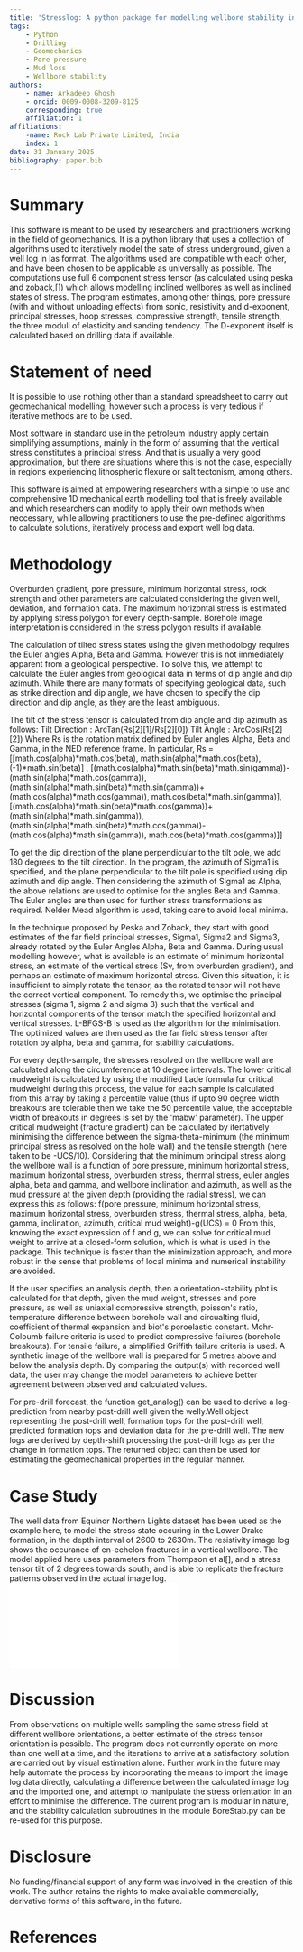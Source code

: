 ```yaml
---
title: 'Stresslog: A python package for modelling wellbore stability in inclined stress states'
tags:
    - Python
    - Drilling
    - Geomechanics
    - Pore pressure
    - Mud loss
    - Wellbore stability
authors:
    - name: Arkadeep Ghosh
    - orcid: 0009-0008-3209-8125
    corresponding: true
    affiliation: 1
affiliations:
    -name: Rock Lab Private Limited, India
    index: 1
date: 31 January 2025
bibliography: paper.bib
---
```


# Summary

This software is meant to be used by researchers and practitioners working in the field of geomechanics. It is a python library that uses a collection of algorithms used to iteratively model the sate of stress underground, given a well log in las format. The algorithms used are compatible with each other, and have been chosen to be applicable as universally as possible. The computations use full 6 component stress tensor (as calculated using peska and zoback,[]) which allows modelling inclined wellbores as well as inclined states of stress. The program estimates, among other things, pore pressure (with and without unloading effects) from sonic, resistivity and d-exponent, principal stresses, hoop stresses, compressive strength, tensile strength, the three moduli of elasticity and sanding tendency. The D-exponent itself is calculated based on drilling data if available.

# Statement of need

It is possible to use nothing other than a standard spreadsheet to carry out geomechanical modelling, however such a process is very tedious if iterative methods are to be used.

Most software in standard use in the petroleum industry apply certain simplifying assumptions, mainly in the form of assuming that the vertical stress constitutes a principal stress. And that is usually a very good approximation, but there are situations where this is not the case, especially in regions experiencing lithospheric flexure or salt tectonism, among others.

This software is aimed at empowering researchers with a simple to use and comprehensive 1D mechanical earth modelling tool that is freely available and which researchers can modify to apply their own methods when neccessary, while allowing practitioners to use the pre-defined algorithms to calculate solutions, iteratively process and export well log data.

# Methodology

Overburden gradient, pore pressure, minimum horizontal stress, rock strength and other parameters are calculated considering the given well, deviation, and formation data. The maximum horizontal stress is estimated by applying stress polygon for every depth-sample. Borehole image interpretation is considered in the stress polygon results if available.

The calculation of tilted stress states using the given methodology requires the Euler angles Alpha, Beta and Gamma. However this is not immediately apparent from a geological perspective. To solve this, we attempt to calculate the Euler angles from geological data in terms of dip angle and dip azimuth. While there are many formats of specifying geological data, such as strike direction and dip angle, we have chosen to specify the dip direction and dip angle, as they are the least ambiguous.

The tilt of the stress tensor is calculated from dip angle and dip azimuth as follows:
Tilt Direction : ArcTan(Rs[2][1]/Rs[2][0])
Tilt Angle : ArcCos(Rs[2][2])
Where Rs is the rotation matrix defined by Euler angles Alpha, Beta and Gamma, in the NED reference frame. In particular,
Rs = [[math.cos(alpha)*math.cos(beta), math.sin(alpha)*math.cos(beta), (-1)*math.sin(beta)] ,
                   [(math.cos(alpha)*math.sin(beta)*math.sin(gamma))-(math.sin(alpha)*math.cos(gamma)), (math.sin(alpha)*math.sin(beta)*math.sin(gamma))+(math.cos(alpha)*math.cos(gamma)), math.cos(beta)*math.sin(gamma)],
                   [(math.cos(alpha)*math.sin(beta)*math.cos(gamma))+(math.sin(alpha)*math.sin(gamma)), (math.sin(alpha)*math.sin(beta)*math.cos(gamma))-(math.cos(alpha)*math.sin(gamma)), math.cos(beta)*math.cos(gamma)]]

To get the dip direction of the plane perpendicular to the tilt pole, we add 180 degrees to the tilt direction. In the program, the azimuth of Sigma1 is specified, and the plane perpendicular to the tilt pole is specified using dip azimuth and dip angle. Then considering the azimuth of Sigma1 as Alpha, the above relations are used to optimise for the angles Beta and Gamma. The Euler angles are then used for further stress transformations as required. Nelder Mead algorithm is used, taking care to avoid local minima.

In the technique proposed by Peska and Zoback, they start with good estimates of the far field principal stresses, Sigma1, Sigma2 and Sigma3, already rotated by the Euler Angles Alpha, Beta and Gamma. During usual modelling however, what is available is an estimate of minimum horizontal stress, an estimate of the vertical stress (Sv, from overburden gradient), and perhaps an estimate of maximum horizontal stress. Given this situation, it is insufficient to simply rotate the tensor, as the rotated tensor will not have the correct vertical component. To remedy this, we optimise the principal stresses (sigma 1, sigma 2 and sigma 3) such that the vertical and horizontal components of the tensor match the specified horizontal and vertical stresses. L-BFGS-B is used as the algorithm for the minimisation. The optimized values are then used as the far field stress tensor after rotation by alpha, beta and gamma, for stability calculations.

For every depth-sample, the stresses resolved on the wellbore wall are calculated along the circumference at 10 degree intervals. The lower critical mudweight is calculated by using the modified Lade formula for critical mudweight during this process, the value for each sample is calculated from this array by taking a percentile value (thus if upto 90 degree width breakouts are tolerable then we take the 50 percentile value, the acceptable width of breakouts in degrees is set by the 'mabw' parameter). The upper critical mudweight (fracture gradient) can be calculated by itertatively minimising the difference between the sigma-theta-minimum (the minimum principal stress as resolved on the hole wall) and the tensile strength (here taken to be -UCS/10). Considering that the minimum principal stress along the wellbore wall is a function of pore pressure, minimum horizontal stress, maximum horizontal stress, overburden stress, thermal stress, euler angles alpha, beta and gamma, and wellbore inclination and azimuth, as well as the mud pressure at the given depth (providing the radial stress), we can express this as follows:
f(pore pressure, minimum horizontal stress, maximum horizontal stress, overburden stress, thermal stress, alpha, beta, gamma, inclination, azimuth, critical mud weight)-g(UCS) = 0
From this, knowing the exact expression of f and g, we can solve for critical mud weight to arrive at a closed-form solution, which is what is used in the package. This technique is faster than the minimization approach, and more robust in the sense that problems of local minima and numerical instability are avoided.

If the user specifies an analysis depth, then a orientation-stability plot is calculated for that depth, given the mud weight, stresses and pore pressure, as well as uniaxial compressive strength, poisson's ratio, temperature difference between borehole wall and circualting fluid, coefficient of thermal expansion and biot's poroelastic constant. Mohr-Coloumb failure criteria is used to predict compressive failures (borehole breakouts). For tensile failure, a simplified Griffith failure criteria is used. A synthetic image of the wellbore wall is prepared for 5 metres above and below the analysis depth. By comparing the output(s) with recorded well data, the user may change the model parameters to achieve better agreement between observed and calculated values.

For pre-drill forecast, the function get_analog() can be used to derive a log-prediction from nearby post-drill well given the welly.Well object representing the post-drill well, formation tops for the post-drill well, predicted formation tops and deviation data for the pre-drill well. The new logs are derived by depth-shift processing the post-drill logs as per the change in formation tops. The returned object can then be used for estimating the geomechanical properties in the regular manner.

# Case Study

The well data from Equinor Northern Lights dataset has been used as the example here, to model the stress state occuring in the Lower Drake formation, in the depth interval of 2600 to 2630m. The resistivity image log shows the occurance of en-echelon fractures in a vertical wellbore. The model applied here uses parameters from Thompson et al[], and a stress tensor tilt of 2 degrees towards south, and is able to replicate the fracture patterns observed in the actual image log.
![(a) Model of EOS Northern Lights Well showing the Drake I, II and IntraMarine formations (b) Fracture patterns calculated at 2624.5m (c) Hoop stress and fracture angles at the same depth \label{fig:EOS_NorthernLights}](../media/EOS_NorthernLightsAandB.pdf)


# Discussion

From observations on multiple wells sampling the same stress field at different wellbore orientations, a better estimate of the stress tensor orientation is possible. The program does not currently operate on more than one well at a time, and the iterations to arrive at a satisfactory solution are carried out by visual estimation alone. Further work in the future may help automate the process by incorporating the means to import the image log data directly, calculating a difference between the calculated image log and the imported one, and attempt to manipulate the stress orientation in an effort to minimise the difference. The current program is modular in nature, and the stability calculation subroutines in the module BoreStab.py can be re-used for this purpose.

# Disclosure
No funding/financial support of any form was involved in the creation of this work. The author retains the rights to make available commercially, derivative forms of this software, in the future.

# References